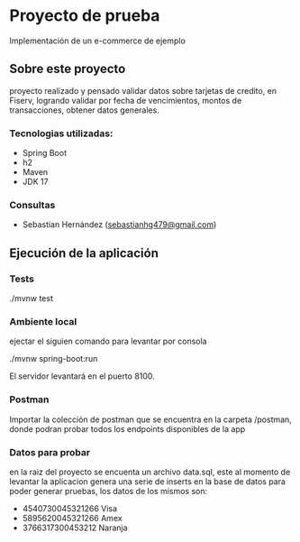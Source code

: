 # Proyecto de prueba
Implementación de un e-commerce de ejemplo

## Sobre este proyecto
proyecto realizado y pensado validar datos sobre tarjetas de credito, 
en Fiserv, logrando validar por fecha de vencimientos, montos de transacciones, obtener datos generales.
### Tecnologias utilizadas:
* Spring Boot
* h2
* Maven
* JDK 17

### Consultas
* Sebastian Hernández (sebastianhg479@gmail.com)

## Ejecución de la aplicación
### Tests

./mvnw test

### Ambiente local
ejectar el siguien comando para levantar por consola

./mvnw spring-boot:run

El servidor levantará en el puerto 8100.

### Postman
Importar la colección de postman que se encuentra en la carpeta /postman, donde podran probar todos los endpoints
disponibles de la app


### Datos para probar 

en la raiz del proyecto se encuenta un archivo data.sql, este al momento de levantar la aplicacion 
genera una serie de inserts en la base de datos para poder generar pruebas, los datos de los mismos son:
- 4540730045321266 Visa
- 5895620045321266 Amex
- 3766317300453212 Naranja


